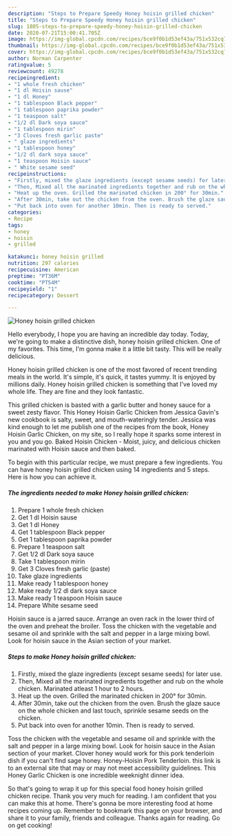 ```yaml
---
description: "Steps to Prepare Speedy Honey hoisin grilled chicken"
title: "Steps to Prepare Speedy Honey hoisin grilled chicken"
slug: 1805-steps-to-prepare-speedy-honey-hoisin-grilled-chicken
date: 2020-07-21T15:00:41.705Z
image: https://img-global.cpcdn.com/recipes/bce9f0b1d53ef43a/751x532cq70/honey-hoisin-grilled-chicken-recipe-main-photo.jpg
thumbnail: https://img-global.cpcdn.com/recipes/bce9f0b1d53ef43a/751x532cq70/honey-hoisin-grilled-chicken-recipe-main-photo.jpg
cover: https://img-global.cpcdn.com/recipes/bce9f0b1d53ef43a/751x532cq70/honey-hoisin-grilled-chicken-recipe-main-photo.jpg
author: Norman Carpenter
ratingvalue: 5
reviewcount: 49278
recipeingredient:
- "1 whole fresh chicken"
- "1 dl Hoisin sause"
- "1 dl Honey"
- "1 tablespoon Black pepper"
- "1 tablespoon paprika powder"
- "1 teaspoon salt"
- "1/2 dl Dark soya sauce"
- "1 tablespoon mirin"
- "3 Cloves fresh garlic paste"
- " glaze ingredients"
- "1 tablespoon honey"
- "1/2 dl dark soya sauce"
- "1 teaspoon Hoisin sauce"
- " White sesame seed"
recipeinstructions:
- "Firstly, mixed the glaze ingredients (except sesame seeds) for later use."
- "Then, Mixed all the marinated ingredients together and rub on the whole chicken. Marinated atleast 1 hour to 2 hours."
- "Heat up the oven. Grilled the marinated chicken in 200° for 30min."
- "After 30min, take out the chicken from the oven. Brush the glaze sauce on the whole chicken and last touch, sprinkle sesame seeds on the chicken."
- "Put back into oven for another 10min. Then is ready to served."
categories:
- Recipe
tags:
- honey
- hoisin
- grilled

katakunci: honey hoisin grilled 
nutrition: 297 calories
recipecuisine: American
preptime: "PT36M"
cooktime: "PT54M"
recipeyield: "1"
recipecategory: Dessert

---
```



![Honey hoisin grilled chicken](https://img-global.cpcdn.com/recipes/bce9f0b1d53ef43a/751x532cq70/honey-hoisin-grilled-chicken-recipe-main-photo.jpg)

Hello everybody, I hope you are having an incredible day today. Today, we're going to make a distinctive dish, honey hoisin grilled chicken. One of my favorites. This time, I'm gonna make it a little bit tasty. This will be really delicious.

Honey hoisin grilled chicken is one of the most favored of recent trending meals in the world. It's simple, it's quick, it tastes yummy. It is enjoyed by millions daily. Honey hoisin grilled chicken is something that I've loved my whole life. They are fine and they look fantastic.

This grilled chicken is basted with a garlic butter and honey sauce for a sweet zesty flavor. This Honey Hoisin Garlic Chicken from Jessica Gavin&#39;s new cookbook is salty, sweet, and mouth-wateringly tender. Jessica was kind enough to let me publish one of the recipes from the book, Honey Hoisin Garlic Chicken, on my site, so I really hope it sparks some interest in you and you go. Baked Hoisin Chicken - Moist, juicy, and delicious chicken marinated with Hoisin sauce and then baked.


To begin with this particular recipe, we must prepare a few ingredients. You can have honey hoisin grilled chicken using 14 ingredients and 5 steps. Here is how you can achieve it.

<!--inarticleads1-->

##### The ingredients needed to make Honey hoisin grilled chicken:

1. Prepare 1 whole fresh chicken
1. Get 1 dl Hoisin sause
1. Get 1 dl Honey
1. Get 1 tablespoon Black pepper
1. Get 1 tablespoon paprika powder
1. Prepare 1 teaspoon salt
1. Get 1/2 dl Dark soya sauce
1. Take 1 tablespoon mirin
1. Get 3 Cloves fresh garlic (paste)
1. Take  glaze ingredients
1. Make ready 1 tablespoon honey
1. Make ready 1/2 dl dark soya sauce
1. Make ready 1 teaspoon Hoisin sauce
1. Prepare  White sesame seed


Hoisin sauce is a jarred sauce. Arrange an oven rack in the lower third of the oven and preheat the broiler. Toss the chicken with the vegetable and sesame oil and sprinkle with the salt and pepper in a large mixing bowl. Look for hoisin sauce in the Asian section of your market. 

<!--inarticleads2-->

##### Steps to make Honey hoisin grilled chicken:

1. Firstly, mixed the glaze ingredients (except sesame seeds) for later use.
1. Then, Mixed all the marinated ingredients together and rub on the whole chicken. Marinated atleast 1 hour to 2 hours.
1. Heat up the oven. Grilled the marinated chicken in 200° for 30min.
1. After 30min, take out the chicken from the oven. Brush the glaze sauce on the whole chicken and last touch, sprinkle sesame seeds on the chicken.
1. Put back into oven for another 10min. Then is ready to served.


Toss the chicken with the vegetable and sesame oil and sprinkle with the salt and pepper in a large mixing bowl. Look for hoisin sauce in the Asian section of your market. Clover honey would work for this pork tenderloin dish if you can&#39;t find sage honey. Honey-Hoisin Pork Tenderloin. this link is to an external site that may or may not meet accessibility guidelines. This Honey Garlic Chicken is one incredible weeknight dinner idea. 

So that's going to wrap it up for this special food honey hoisin grilled chicken recipe. Thank you very much for reading. I am confident that you can make this at home. There's gonna be more interesting food at home recipes coming up. Remember to bookmark this page on your browser, and share it to your family, friends and colleague. Thanks again for reading. Go on get cooking!
